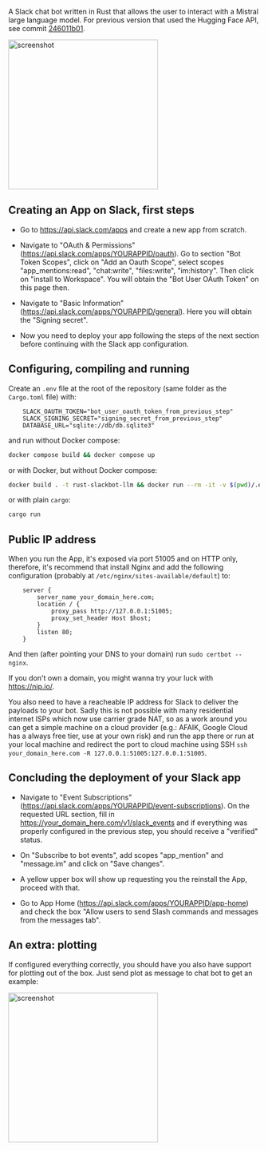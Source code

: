 A Slack chat bot written in Rust that allows the user to interact with a Mistral large language model. For previous version that used the Hugging Face API, see commit [246011b01](https://github.com/randommm/rust-slackbot-llm/tree/246011b01cd9089a3bf4dfa08f431909df8c7b60).

<img src="https://github.com/randommm/rust-slackbot-llm/assets/4267674/d1da83f2-4dd4-43f7-943d-36e12cee232a" alt="screenshot" width="300"/>

## Creating an App on Slack, first steps

* Go to https://api.slack.com/apps and create a new app from scratch.

* Navigate to "OAuth & Permissions" (https://api.slack.com/apps/YOURAPPID/oauth). Go to section "Bot Token Scopes", click on "Add an Oauth Scope", select scopes "app_mentions:read", "chat:write", "files:write", "im:history". Then click on "install to Workspace". You will obtain the "Bot User OAuth Token" on this page then.

* Navigate to "Basic Information" (https://api.slack.com/apps/YOURAPPID/general). Here you will obtain the "Signing secret".

* Now you need to deploy your app following the steps of the next section before continuing with the Slack app configuration.

## Configuring, compiling and running

Create an `.env` file at the root of the repository (same folder as the `Cargo.toml` file) with:

        SLACK_OAUTH_TOKEN="bot_user_oauth_token_from_previous_step"
        SLACK_SIGNING_SECRET="signing_secret_from_previous_step"
        DATABASE_URL="sqlite://db/db.sqlite3"

and run without Docker compose:

```bash
docker compose build && docker compose up
```

or with Docker, but without Docker compose:

```bash
docker build . -t rust-slackbot-llm && docker run --rm -it -v $(pwd)/.env:/app/.env rust-slackbot-llm
```

or with plain `cargo`:

```bash
cargo run
```

## Public IP address

When you run the App, it's exposed via port 51005 and on HTTP only, therefore, it's recommend that install Nginx and add the following configuration (probably at `/etc/nginx/sites-available/default`) to:

        server {
            server_name your_domain_here.com;
            location / {
                proxy_pass http://127.0.0.1:51005;
                proxy_set_header Host $host;
            }
            listen 80;
        }

And then (after pointing your DNS to your domain) run `sudo certbot --nginx`.

If you don't own a domain, you might wanna try your luck with https://nip.io/.

You also need to have a reacheable IP address for Slack to deliver the payloads to your bot. Sadly this is not possible with many residential internet ISPs which now use carrier grade NAT, so as a work around you can get a simple machine on a cloud provider (e.g.: AFAIK, Google Cloud has a always free tier, use at your own risk) and run the app there or run at your local machine and redirect the port to cloud machine using SSH `ssh your_domain_here.com -R 127.0.0.1:51005:127.0.0.1:51005`.

## Concluding the deployment of your Slack app

* Navigate to "Event Subscriptions" (https://api.slack.com/apps/YOURAPPID/event-subscriptions). On the requested URL section, fill in https://your_domain_here.com/v1/slack_events and if everything was properly configured in the previous step, you should receive a "verified" status.

* On "Subscribe to bot events", add scopes "app_mention" and "message.im" and click on "Save changes".

* A yellow upper box will show up requesting you the reinstall the App, proceed with that.

* Go to App Home (https://api.slack.com/apps/YOURAPPID/app-home) and check the box "Allow users to send Slash commands and messages from the messages tab".

## An extra: plotting

If configured everything correctly, you should have you also have support for plotting out of the box. Just send plot as message to chat bot to get an example:

<img src="https://github.com/randommm/rust-slackbot-llm/assets/4267674/ab651be4-2ebb-4607-9977-1515be80e2e6" alt="screenshot" width="300"/>

